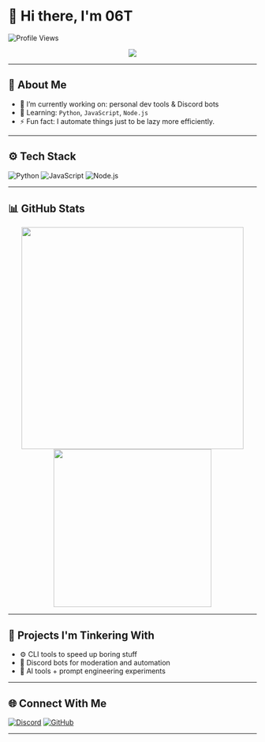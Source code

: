 # 👋 Hi there, I'm 06T

![Profile Views](https://komarev.com/ghpvc/?username=06T&color=blue)

<p align="center">
  <img src="https://readme-typing-svg.herokuapp.com?font=Fira+Code&size=22&pause=1000&color=00F7FF&center=true&vCenter=true&width=440&lines=Python+%F0%9F%90%8D+JavaScript+%E2%9C%A8+Node.js+%F0%9F%90%9B;Always+building%2C+always+learning..." />
</p>

---

## 🧠 About Me

- 🔭 I’m currently working on: personal dev tools & Discord bots
- 🌱 Learning: `Python`, `JavaScript`, `Node.js`
- ⚡ Fun fact: I automate things just to be lazy more efficiently.

---

## ⚙️ Tech Stack

![Python](https://img.shields.io/badge/-Python-3776AB?style=for-the-badge&logo=python&logoColor=white)
![JavaScript](https://img.shields.io/badge/-JavaScript-F7DF1E?style=for-the-badge&logo=javascript&logoColor=black)
![Node.js](https://img.shields.io/badge/-Node.js-339933?style=for-the-badge&logo=node.js&logoColor=white)



---

## 📊 GitHub Stats

<p align="center">
  <img src="https://github-readme-stats.vercel.app/api?username=06T&show_icons=true&theme=radical&hide_rank=true" width="450" />
  <img src="https://github-readme-stats.vercel.app/api/top-langs/?username=06T&layout=compact&theme=radical" width="320" />
</p>

---

## 🧪 Projects I'm Tinkering With

- ⚙️ CLI tools to speed up boring stuff
- 🤖 Discord bots for moderation and automation
- 🧬 AI tools + prompt engineering experiments

---

## 🌐 Connect With Me

[![Discord](https://img.shields.io/badge/-@06T-5865F2?style=for-the-badge&logo=discord&logoColor=white)](https://discordapp.com/users/1360438372933439488)
[![GitHub](https://img.shields.io/badge/-06T-181717?style=for-the-badge&logo=github&logoColor=white)](https://github.com/06T)

---


